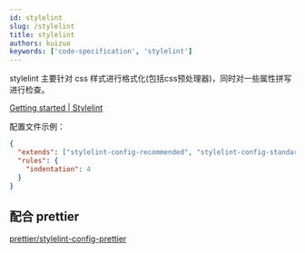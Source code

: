 ```yaml
---
id: stylelint
slug: /stylelint
title: stylelint
authors: kuizuo
keywords: ['code-specification', 'stylelint']
---
```


stylelint 主要针对 css 样式进行格式化(包括css预处理器)，同时对一些属性拼写进行检查。

[Getting started | Stylelint](https://stylelint.io/user-guide/get-started)

配置文件示例：

```json title='.stylelintrc.json' icon='logos:stylelint'
{
  "extends": ["stylelint-config-recommended", "stylelint-config-standard"],
  "rules": {
    "indentation": 4
  }
}
```

## 配合 prettier

[prettier/stylelint-config-prettier](https://github.com/prettier/stylelint-config-prettier)
